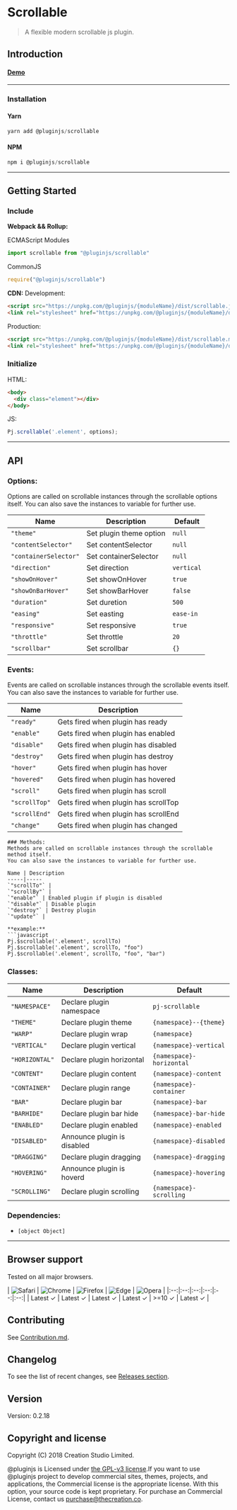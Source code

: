 # Scrollable
> A flexible modern scrollable js plugin.
## Introduction

#### [Demo]()
---
### Installation

#### Yarn
```javascript
yarn add @pluginjs/scrollable
```
#### NPM
```javascript
npm i @pluginjs/scrollable
```
---

## Getting Started
### Include
**Webpack && Rollup:**

ECMAScript Modules
```javascript
import scrollable from "@pluginjs/scrollable"
```

CommonJS
```javascript
require("@pluginjs/scrollable")
```

**CDN:**
Development:
```html
<script src="https://unpkg.com/@pluginjs/{moduleName}/dist/scrollable.js"></script>
<link rel="stylesheet" href="https://unpkg.com/@pluginjs/{moduleName}/dist/scrollable.css">
```
Production:
```html
<script src="https://unpkg.com/@pluginjs/{moduleName}/dist/scrollable.min.js"></script>
<link rel="stylesheet" href="https://unpkg.com/@pluginjs/{moduleName}/dist/scrollable.min.css">
```

### Initialize
HTML:
```html
<body>
  <div class="element"></div>
</body>
```
JS:
```javascript
Pj.scrollable('.element', options);
```
---
## API

### Options:
Options are called on scrollable instances through the scrollable options itself.
You can also save the instances to variable for further use.

Name | Description | Default
-----|--------------|-----
`"theme"` | Set plugin theme option | `null`
`"contentSelector"` | Set contentSelector | `null`
`"containerSelector"` | Set containerSelector | `null`
`"direction"` | Set direction | `vertical`
`"showOnHover"` | Set showOnHover | `true`
`"showOnBarHover"` | Set showBarHover | `false`
`"duration"` | Set duretion | `500`
`"easing"` | Set easting | `ease-in`
`"responsive"` | Set responsive | `true`
`"throttle"` | Set throttle | `20`
`"scrollbar"` | Set scrollbar | `{}`

### Events:
Events are called on scrollable instances through the scrollable events itself.
You can also save the instances to variable for further use.

Name | Description
-----|-----
`"ready"` | Gets fired when plugin has ready
`"enable"` | Gets fired when plugin has enabled
`"disable"` | Gets fired when plugin has disabled
`"destroy"` | Gets fired when plugin has destroy
`"hover"` | Gets fired when plugin has hover
`"hovered"` | Gets fired when plugin has hovered
`"scroll"` | Gets fired when plugin has scroll
`"scrollTop"` | Gets fired when plugin has scrollTop
`"scrollEnd"` | Gets fired when plugin has scrollEnd
`"change"` | Gets fired when plugin has changed

```
### Methods:
Methods are called on scrollable instances through the scrollable method itself.
You can also save the instances to variable for further use.

Name | Description
-----|-----
`"scrollTo"` | 
`"scrollBy"` | 
`"enable"` | Enabled plugin if plugin is disabled
`"disable"` | Disable plugin
`"destroy"` | Destroy plugin
`"update"` | 

**example:**
```javascript
Pj.$scrollable('.element', scrollTo)
Pj.$scrollable('.element', scrollTo, "foo")
Pj.$scrollable('.element', scrollTo, "foo", "bar")
```

### Classes:
Name | Description | Default
-----|------|------
`"NAMESPACE"` | Declare plugin namespace | `pj-scrollable`
`"THEME"` | Declare plugin theme | `{namespace}--{theme}`
`"WARP"` | Declare plugin wrap | `{namespace}`
`"VERTICAL"` | Declare plugin vertical | `{namespace}-vertical`
`"HORIZONTAL"` | Declare plugin horizontal | `{namespace}-horizontal`
`"CONTENT"` | Declare plugin content | `{namespace}-content`
`"CONTAINER"` | Declare plugin range | `{namespace}-container`
`"BAR"` | Declare plugin bar | `{namespace}-bar`
`"BARHIDE"` | Declare plugin bar hide | `{namespace}-bar-hide`
`"ENABLED"` | Declare plugin enabled | `{namespace}-enabled`
`"DISABLED"` | Announce plugin is disabled | `{namespace}-disabled`
`"DRAGGING"` | Declare plugin dragging | `{namespace}-dragging`
`"HOVERING"` | Announce plugin is hoverd | `{namespace}-hovering`
`"SCROLLING"` | Declare plugin scrolling | `{namespace}-scrolling`



### Dependencies:
- `[object Object]`

---

## Browser support

Tested on all major browsers.

| <img src="https://raw.githubusercontent.com/alrra/browser-logos/master/src/safari/safari_32x32.png" alt="Safari"> | <img src="https://raw.githubusercontent.com/alrra/browser-logos/master/src/chrome/chrome_32x32.png" alt="Chrome"> | <img src="https://raw.githubusercontent.com/alrra/browser-logos/master/src/firefox/firefox_32x32.png" alt="Firefox"> | <img src="https://raw.githubusercontent.com/alrra/browser-logos/master/src/edge/edge_32x32.png" alt="Edge"> | <img src="https://raw.githubusercontent.com/alrra/browser-logos/master/src/opera/opera_32x32.png" alt="Opera"> |
|:--:|:--:|:--:|:--:|:--:|:--:|
| Latest ✓ | Latest ✓ | Latest ✓ | Latest ✓ | >=10 ✓ | Latest ✓ |

## Contributing
See [Contribution.md](Contribution.md).

## Changelog
To see the list of recent changes, see [Releases section](https://github.com/plugin/plugin.js/releases).

## Version
Version: 0.2.18

## Copyright and license
Copyright (C) 2018 Creation Studio Limited.

@pluginjs is Licensed under [the GPL-v3 license](LICENSE).If you want to use @pluginjs project to develop commercial sites, themes, projects, and applications, the Commercial license is the appropriate license. With this option, your source code is kept proprietary. For purchase an Commercial License, contact us purchase@thecreation.co.